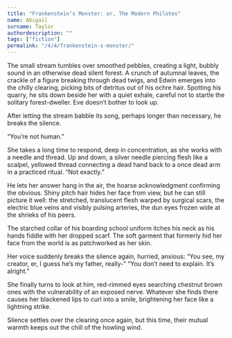 ```yaml
---
title: "Frankenstein’s Monster: or, The Modern Philotes"
name: Abigail
surname: Taylor
authordescription: ""
tags: ["fiction"]
permalink: "/4/4/frankenstein-s-monster/"
---
```

The small stream tumbles over smoothed pebbles, creating a light, bubbly sound in an otherwise dead silent forest. A crunch of autumnal leaves, the crackle of a figure breaking through dead twigs, and Edwin emerges into the chilly clearing, picking bits of detritus out of his ochre hair. Spotting his quarry, he sits down beside her with a quiet exhale, careful not to startle the solitary forest-dweller. Eve doesn’t bother to look up.

After letting the stream babble its song, perhaps longer than necessary, he breaks the silence. 

“You’re not human.”

She takes a long time to respond, deep in concentration, as she works with a needle and thread. Up and down, a silver needle piercing flesh like a scalpel, yellowed thread connecting a dead hand back to a once dead arm in a practiced ritual.
“Not exactly.”

He lets her answer hang in the air, the hoarse acknowledgment confirming the obvious. Shiny pitch hair hides her face from view, but he can still picture it well: the stretched, translucent flesh warped by surgical scars, the electric blue veins and visibly pulsing arteries, the dun eyes frozen wide at the shrieks of his peers. 

The starched collar of his boarding school uniform itches his neck as his hands fiddle with her dropped scarf. The soft garment that formerly hid her face from the world is as patchworked as her skin.

Her voice suddenly breaks the silence again, hurried, anxious: “You see, my creator, er, I guess he’s my father, really-”
“You don’t need to explain. It’s alright.”

She finally turns to look at him, red-rimmed eyes searching chestnut brown ones with the vulnerability of an exposed nerve. Whatever she finds there causes her blackened lips to curl into a smile, brightening her face like a lightning strike.

Silence settles over the clearing once again, but this time, their mutual warmth keeps out the chill of the howling wind.
